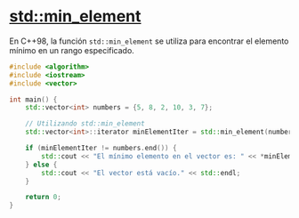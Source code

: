 # [std::min_element](https://en.cppreference.com/w/cpp/algorithm/min_element)

En C++98, la función `std::min_element` se utiliza para encontrar el elemento mínimo en un rango especificado.

```cpp
#include <algorithm>
#include <iostream>
#include <vector>

int main() {
    std::vector<int> numbers = {5, 8, 2, 10, 3, 7};

    // Utilizando std::min_element
    std::vector<int>::iterator minElementIter = std::min_element(numbers.begin(), numbers.end());

    if (minElementIter != numbers.end()) {
        std::cout << "El mínimo elemento en el vector es: " << *minElementIter << std::endl;
    } else {
        std::cout << "El vector está vacío." << std::endl;
    }

    return 0;
}
```
